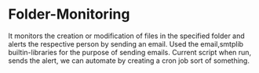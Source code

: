 # Folder-Monitoring
It monitors the creation or modification of files in the specified folder and alerts the respective person by sending an email.
Used the email,smtplib builtin-libraries for the purpose of sending emails.
Current script when run, sends the alert, we can automate by creating a cron job sort of something.
